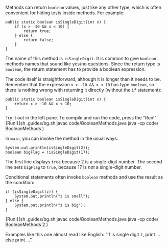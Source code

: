 Methods can return `boolean` values, just like any other type, which is often convenient for hiding tests inside methods. For example:

```code
public static boolean isSingleDigit(int x) {
    if (x > -10 && x < 10) {
        return true;
    } else {
        return false;
    }
}
```

The name of this method is `isSingleDigit`. It is common to give `boolean` methods names that sound like yes/no questions. Since the return type is `boolean`, the return statement has to provide a boolean expression.

The code itself is straightforward, although it is longer than it needs to be. Remember that the expression `x > -10 && x < 10` has type `boolean`, so there is nothing wrong with returning it directly (without the `if` statement):

```code
public static boolean isSingleDigit(int x) {
    return x > -10 && x < 10;
}
```
Try it out in the left pane. To compile and run the code, press the "Run!"
{Run!}(sh .guides/bg.sh javac code/BooleanMethods.java java -cp code/ BooleanMethods )


In `main`, you can invoke the method in the usual ways:

```code
System.out.println(isSingleDigit(2));
boolean bigFlag = !isSingleDigit(17);
```

The first line displays `true` because 2 is a single-digit number. The second line sets `bigFlag` to `true`, because 17 is *not* a single-digit number.

Conditional statements often invoke `boolean` methods and use the result as the condition:

```code
if (isSingleDigit(z)) {
    System.out.println("z is small");
} else {
    System.out.println("z is big");
}
```
{Run!}(sh .guides/bg.sh javac code/BooleanMethods.java java -cp code/ BooleanMethods 2 )


Examples like this one almost read like English: “If is single digit z, print ... else print ...”.